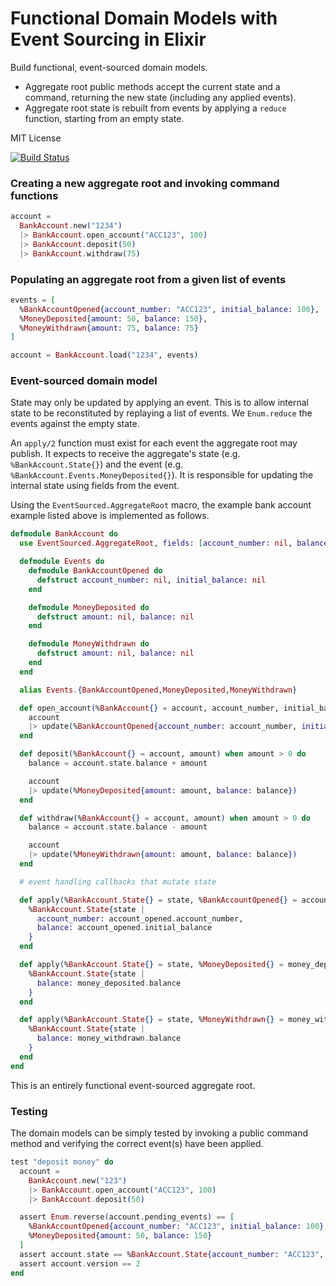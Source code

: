 # Functional Domain Models with Event Sourcing in Elixir

Build functional, event-sourced domain models.

- Aggregate root public methods accept the current state and a command, returning the new state (including any applied events).
- Aggregate root state is rebuilt from events by applying a `reduce` function, starting from an empty state.

MIT License

[![Build Status](https://travis-ci.org/slashdotdash/eventsourced.svg?branch=master)](https://travis-ci.org/slashdotdash/eventsourced)

### Creating a new aggregate root and invoking command functions

```elixir
account =
  BankAccount.new("1234")
  |> BankAccount.open_account("ACC123", 100)
  |> BankAccount.deposit(50)
  |> BankAccount.withdraw(75)
```

### Populating an aggregate root from a given list of events

```elixir
events = [
  %BankAccountOpened{account_number: "ACC123", initial_balance: 100},
  %MoneyDeposited{amount: 50, balance: 150},
  %MoneyWithdrawn{amount: 75, balance: 75}
]

account = BankAccount.load("1234", events)
```

### Event-sourced domain model

State may only be updated by applying an event. This is to allow internal state to be reconstituted by replaying a list of events. We `Enum.reduce` the events against the empty state.

An `apply/2` function must exist for each event the aggregate root may publish. It expects to receive the aggregate's state (e.g. `%BankAccount.State{}`) and the event (e.g. `%BankAccount.Events.MoneyDeposited{}`). It is responsible for updating the internal state using fields from the event.

Using the `EventSourced.AggregateRoot` macro, the example bank account example listed above is implemented as follows.

```elixir
defmodule BankAccount do
  use EventSourced.AggregateRoot, fields: [account_number: nil, balance: nil]

  defmodule Events do
    defmodule BankAccountOpened do
      defstruct account_number: nil, initial_balance: nil
    end

    defmodule MoneyDeposited do
      defstruct amount: nil, balance: nil
    end

    defmodule MoneyWithdrawn do
      defstruct amount: nil, balance: nil
    end
  end

  alias Events.{BankAccountOpened,MoneyDeposited,MoneyWithdrawn}

  def open_account(%BankAccount{} = account, account_number, initial_balance) when initial_balance > 0 do
    account
    |> update(%BankAccountOpened{account_number: account_number, initial_balance: initial_balance})
  end

  def deposit(%BankAccount{} = account, amount) when amount > 0 do
    balance = account.state.balance + amount

    account
    |> update(%MoneyDeposited{amount: amount, balance: balance})
  end

  def withdraw(%BankAccount{} = account, amount) when amount > 0 do
    balance = account.state.balance - amount

    account
    |> update(%MoneyWithdrawn{amount: amount, balance: balance})
  end

  # event handling callbacks that mutate state

  def apply(%BankAccount.State{} = state, %BankAccountOpened{} = account_opened) do
    %BankAccount.State{state |
      account_number: account_opened.account_number,
      balance: account_opened.initial_balance
    }
  end

  def apply(%BankAccount.State{} = state, %MoneyDeposited{} = money_deposited) do
    %BankAccount.State{state |
      balance: money_deposited.balance
    }
  end

  def apply(%BankAccount.State{} = state, %MoneyWithdrawn{} = money_withdrawn) do
    %BankAccount.State{state |
      balance: money_withdrawn.balance
    }
  end
end
```

This is an entirely functional event-sourced aggregate root.

### Testing

The domain models can be simply tested by invoking a public command method and verifying the correct event(s) have been applied.

```elixir
test "deposit money" do
  account =
    BankAccount.new("123")
    |> BankAccount.open_account("ACC123", 100)
    |> BankAccount.deposit(50)

  assert Enum.reverse(account.pending_events) == [
    %BankAccountOpened{account_number: "ACC123", initial_balance: 100},
    %MoneyDeposited{amount: 50, balance: 150}
  ]
  assert account.state == %BankAccount.State{account_number: "ACC123", balance: 150}
  assert account.version == 2
end
```
